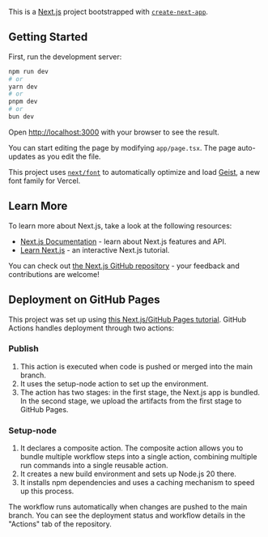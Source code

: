 This is a [Next.js](https://nextjs.org) project bootstrapped with [`create-next-app`](https://nextjs.org/docs/app/api-reference/cli/create-next-app).

## Getting Started

First, run the development server:

```bash
npm run dev
# or
yarn dev
# or
pnpm dev
# or
bun dev
```

Open [http://localhost:3000](http://localhost:3000) with your browser to see the result.

You can start editing the page by modifying `app/page.tsx`. The page auto-updates as you edit the file.

This project uses [`next/font`](https://nextjs.org/docs/app/building-your-application/optimizing/fonts) to automatically optimize and load [Geist](https://vercel.com/font), a new font family for Vercel.

## Learn More

To learn more about Next.js, take a look at the following resources:

- [Next.js Documentation](https://nextjs.org/docs) - learn about Next.js features and API.
- [Learn Next.js](https://nextjs.org/learn) - an interactive Next.js tutorial.

You can check out [the Next.js GitHub repository](https://github.com/vercel/next.js) - your feedback and contributions are welcome!

## Deployment on GitHub Pages

This project was set up using [this Next.js/GitHub Pages tutorial](https://www.freecodecamp.org/news/how-to-deploy-next-js-app-to-github-pages/).
GitHub Actions handles deployment through two actions:

### Publish

1. This action is executed when code is pushed or merged into the main branch.
2. It uses the setup-node action to set up the environment.
3. The action has two stages: in the first stage, the Next.js app is bundled. In the second stage, we upload the artifacts from the first stage to GitHub Pages.

### Setup-node

1. It declares a composite action. The composite action allows you to bundle multiple workflow steps into a single action, combining multiple run commands into a single reusable action.
2. It creates a new build environment and sets up Node.js 20 there.
3. It installs npm dependencies and uses a caching mechanism to speed up this process.

The workflow runs automatically when changes are pushed to the main branch. You can see the deployment status and workflow details in the "Actions" tab of the repository.
